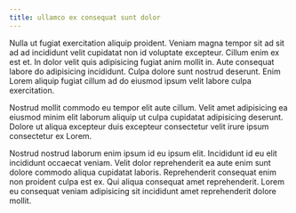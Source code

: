 ```yaml
---
title: ullamco ex consequat sunt dolor
---
```


Nulla ut fugiat exercitation aliquip proident. Veniam magna tempor sit ad sit ad ad incididunt velit cupidatat non id voluptate excepteur. Cillum enim ex est et. In dolor velit quis adipisicing fugiat anim mollit in. Aute consequat labore do adipisicing incididunt. Culpa dolore sunt nostrud deserunt. Enim Lorem aliquip fugiat cillum ad do eiusmod ipsum velit labore culpa exercitation.

Nostrud mollit commodo eu tempor elit aute cillum. Velit amet adipisicing ea eiusmod minim elit laborum aliquip ut culpa cupidatat adipisicing deserunt. Dolore ut aliqua excepteur duis excepteur consectetur velit irure ipsum consectetur ex Lorem.

Nostrud nostrud laborum enim ipsum id eu ipsum elit. Incididunt id eu elit incididunt occaecat veniam. Velit dolor reprehenderit ea aute enim sunt dolore commodo aliqua cupidatat laboris. Reprehenderit consequat enim non proident culpa est ex. Qui aliqua consequat amet reprehenderit. Lorem eu consequat veniam adipisicing sit incididunt amet reprehenderit dolore mollit.